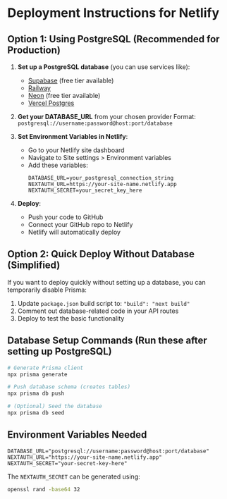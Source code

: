 # Deployment Instructions for Netlify

## Option 1: Using PostgreSQL (Recommended for Production)

1. **Set up a PostgreSQL database** (you can use services like):
   - [Supabase](https://supabase.com) (free tier available)
   - [Railway](https://railway.app) 
   - [Neon](https://neon.tech) (free tier available)
   - [Vercel Postgres](https://vercel.com/storage/postgres)

2. **Get your DATABASE_URL** from your chosen provider
   Format: `postgresql://username:password@host:port/database`

3. **Set Environment Variables in Netlify**:
   - Go to your Netlify site dashboard
   - Navigate to Site settings > Environment variables
   - Add these variables:
     ```
     DATABASE_URL=your_postgresql_connection_string
     NEXTAUTH_URL=https://your-site-name.netlify.app
     NEXTAUTH_SECRET=your_secret_key_here
     ```

4. **Deploy**:
   - Push your code to GitHub
   - Connect your GitHub repo to Netlify
   - Netlify will automatically deploy

## Option 2: Quick Deploy Without Database (Simplified)

If you want to deploy quickly without setting up a database, you can temporarily disable Prisma:

1. Update `package.json` build script to: `"build": "next build"`
2. Comment out database-related code in your API routes
3. Deploy to test the basic functionality

## Database Setup Commands (Run these after setting up PostgreSQL)

```bash
# Generate Prisma client
npx prisma generate

# Push database schema (creates tables)
npx prisma db push

# (Optional) Seed the database
npx prisma db seed
```

## Environment Variables Needed

```env
DATABASE_URL="postgresql://username:password@host:port/database"
NEXTAUTH_URL="https://your-site-name.netlify.app"
NEXTAUTH_SECRET="your-secret-key-here"
```

The `NEXTAUTH_SECRET` can be generated using:
```bash
openssl rand -base64 32
```
